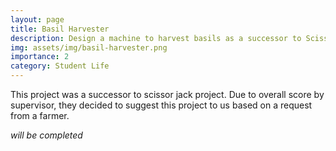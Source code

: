 ```yaml
---
layout: page
title: Basil Harvester
description: Design a machine to harvest basils as a successor to Scissor Jack
img: assets/img/basil-harvester.png
importance: 2
category: Student Life
---
```


This project was a successor to scissor jack project. Due to overall score by supervisor, they decided to suggest this project to us based on a request from a farmer.

_will be completed_